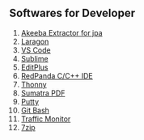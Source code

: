 ## Softwares for Developer
1. [Akeeba Extractor for jpa](https://github.com/rajibdpi/Softwares/raw/main/SetupAkeebaExtractWizard.exe)
2. [Laragon](https://github.com/leokhoa/laragon/releases/download/6.0.0/laragon-wamp.exe)
3. [VS Code](https://code.visualstudio.com/sha/download?build=stable&os=win32-x64-user)
4. [Sublime]()
5. [EditPlus]()
6. [RedPanda C/C++ IDE ]()
7. [Thonny]()
8. [Sumatra PDF ]()
9. [Putty]()
10. [Git Bash ]()
11. [Traffic Monitor](https://github.com/zhongyang219/TrafficMonitor/releases/latest)
12. [7zip](https://www.7-zip.org/a/7z2301-x64.exe)
